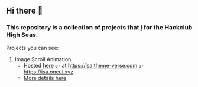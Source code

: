 ## Hi there 👋

### This repository is a collection of projects that **[I](https://github.com/gitstar-oc)** for the Hackclub High Seas. 

Projects you can see:

1. Image Scroll Animation
   - Hosted [here](https://isa.theme-verse.com) `or` at https://isa.theme-verse.com `or` https://isa.oneui.xyz
   - [More details here](https://github.com/Hackclub-OC/Image-Scroll-Animation)
